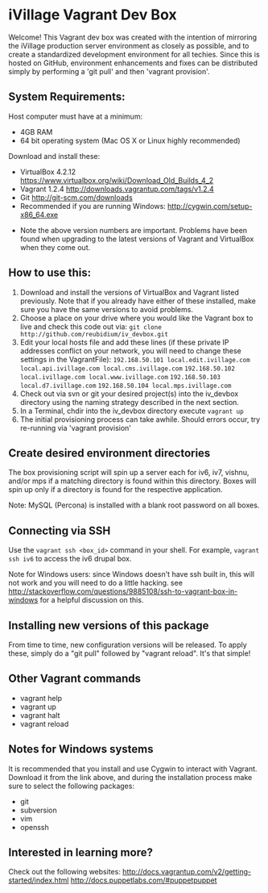 iVillage Vagrant Dev Box
========================

Welcome!  This Vagrant dev box was created with the intention of mirroring the iVillage production server environment as closely as possible, and to create a standardized development environment for all techies.  Since this is hosted on GitHub, environment enhancements and fixes can be distributed simply by performing a 'git pull' and then 'vagrant provision'.

System Requirements:  
--------------------
Host computer must have at a minimum:
   - 4GB RAM
   - 64 bit operating system (Mac OS X or Linux highly recommended)

Download and install these:
   - VirtualBox 4.2.12 <https://www.virtualbox.org/wiki/Download_Old_Builds_4_2>
   - Vagrant 1.2.4  <http://downloads.vagrantup.com/tags/v1.2.4>
   - Git <http://git-scm.com/downloads>
   - Recommended if you are running Windows: <http://cygwin.com/setup-x86_64.exe>

* Note the above version numbers are important.  Problems have been found when upgrading to the latest versions of Vagrant and VirtualBox when they come out.

How to use this:
----------------
  1. Download and install the versions of VirtualBox and Vagrant listed previously.  Note that if you already have either of these installed, make sure you have the same versions to avoid problems.
  2. Choose a place on your drive where you would like the Vagrant box to live and check this code out via:
     `git clone http://github.com/reubidium/iv_devbox.git`
  3. Edit your local hosts file and add these lines (if these private IP addresses conflict on your network, you will need to change these settings in the VagrantFile):
     `192.168.50.101 local.edit.ivillage.com local.api.ivillage.com local.cms.ivillage.com`
     `192.168.50.102 local.ivillage.com local.www.ivillage.com`
     `192.168.50.103 local.d7.ivillage.com`
     `192.168.50.104 local.mps.ivillage.com`
  4. Check out via svn or git your desired project(s) into the iv\_devbox directory using the naming strategy described in the next section.
  5. In a Terminal, chdir into the iv\_devbox directory execute `vagrant up`
  6. The initial provisioning process can take awhile.  Should errors occur, try re-running via 'vagrant provision'

Create desired environment directories
--------------------------------------
The box provisioning script will spin up a server each for iv6, iv7, vishnu, and/or mps if a matching directory is found within this directory.  Boxes will spin up only if a directory is found for the respective application.

Note: MySQL (Percona) is installed with a blank root password on all boxes.

Connecting via SSH
------------------
Use the `vagrant ssh <box_id>` command in your shell.  For example, `vagrant ssh iv6` to access the iv6 drupal box.

Note for Windows users: since Windows doesn't have ssh built in, this will not work and you will need to do a little hacking.  see <http://stackoverflow.com/questions/9885108/ssh-to-vagrant-box-in-windows> for a helpful discussion on this.

Installing new versions of this package
---------------------------------------
From time to time, new configuration versions will be released.  To apply these, simply do a "git pull" followed by "vagrant reload".  It's that simple!

Other Vagrant commands
----------------------
  - vagrant help
  - vagrant up
  - vagrant halt
  - vagrant reload

Notes for Windows systems
-------------------------
It is recommended that you install and use Cygwin to interact with Vagrant.  Download it from the link above, and during the installation process make sure to select the following packages:
  - git
  - subversion
  - vim
  - openssh

Interested in learning more?
----------------------------
Check out the following websites:
http://docs.vagrantup.com/v2/getting-started/index.html
http://docs.puppetlabs.com/#puppetpuppet
